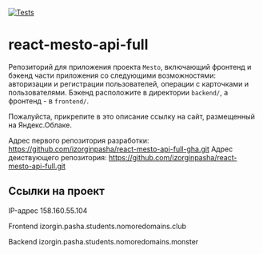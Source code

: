 [![Tests](https://github.com/yandex-praktikum/react-mesto-api-full-gha/actions/workflows/tests.yml/badge.svg)](https://github.com/yandex-praktikum/react-mesto-api-full-gha/actions/workflows/tests.yml)
# react-mesto-api-full
Репозиторий для приложения проекта `Mesto`, включающий фронтенд и бэкенд части приложения со следующими возможностями: авторизации и регистрации пользователей, операции с карточками и пользователями. Бэкенд расположите в директории `backend/`, а фронтенд - в `frontend/`. 
  
Пожалуйста, прикрепите в это описание ссылку на сайт, размещенный на Яндекс.Облаке.

Адрес первого репозитория разработки: https://github.com/izorginpasha/react-mesto-api-full-gha.git
Адрес деиствующего  репозитория: https://github.com/izorginpasha/react-mesto-api-full.git

## Ссылки на проект

IP-адрес 158.160.55.104

Frontend izorgin.pasha.students.nomoredomains.club

Backend izorgin.pasha.students.nomoredomains.monster
